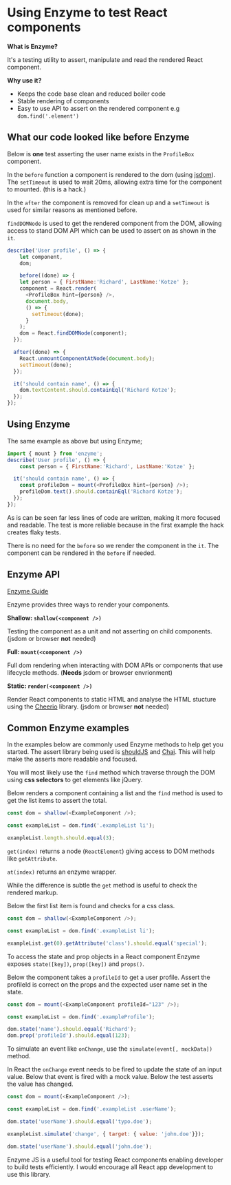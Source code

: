 # Using Enzyme to test React components

**What is Enzyme?**

It's a testing utility to assert, manipulate and read the rendered React component.

**Why use it?**

* Keeps the code base clean and reduced boiler code
* Stable rendering of components
* Easy to use API to assert on the rendered component e.g `dom.find('.element')`

## What our code looked like before Enzyme

Below is **one** test asserting the user name exists in the `ProfileBox` component.

In the `before` function a component is rendered to the dom (using [jsdom](https://github.com/tmpvar/jsdom)). The `setTimeout` is used to wait 20ms, allowing extra time for the component to mounted. (this is a hack.)

In the `after` the component is removed for clean up and a `setTimeout` is used for similar reasons as mentioned before.

`findDOMNode` is used to get the rendered component from the DOM, allowing access to stand DOM API which can be used to assert on as shown in the `it`.

```JavaScript
describe('User profile', () => {
	let component,
	dom;

	before((done) => {
    let person = { FirstName:'Richard', LastName:'Kotze' };
    component = React.render(
      <ProfileBox hint={person} />,
      document.body,
      () => {
        setTimeout(done);
      }
    );
    dom = React.findDOMNode(component);
  });

  after((done) => {
    React.unmountComponentAtNode(document.body);
    setTimeout(done);
  });

  it('should contain name', () => {
    dom.textContent.should.containEql('Richard Kotze');
  });
});
```

## Using Enzyme

The same example as above but using Enzyme;

```JavaScript
import { mount } from 'enzyme';
describe('User profile', () => {
	const person = { FirstName:'Richard', LastName:'Kotze' };

  it('should contain name', () => {
    const profileDom = mount(<ProfileBox hint={person} />);
    profileDom.text().should.containEql('Richard Kotze');
  });
});
```

As is can be seen far less lines of code are written, making it more focused and readable. The test is more reliable because in the first example the hack creates flaky tests.

There is no need for the `before` so we render the component in the `it`. The component can be rendered in the `before` if needed. 

## Enzyme API

[Enzyme Guide](http://airbnb.io/enzyme/)

Enzyme provides three ways to render your components.

**Shallow: `shallow(<component />)`** 

Testing the component as a unit and not asserting on child components. (jsdom or browser **not** needed)

**Full: `mount(<component />)`** 

Full dom rendering when interacting with DOM APIs or components that use lifecycle methods. (**Needs** jsdom or browser envrionment)

**Static: `render(<component />)`** 

Render React components to static HTML and analyse the HTML stucture using the [Cheerio](http://cheerio.js.org/) library. (jsdom or browser **not** needed)

## Common Enzyme examples

In the examples below are commonly used Enzyme methods to help get you started. The assert library being used is [shouldJS](https://shouldjs.github.io/) and [Chai](http://chaijs.com/). This will help make the asserts more readable and focused.

You will most likely use the `find` method which traverse through the DOM using **css selectors** to get elements like jQuery.

Below renders a component containing a list and the `find` method is used to get the list items to assert the total.

```javascript
const dom = shallow(<ExampleComponent />);

const exampleList = dom.find('.exampleList li');

exampleList.length.should.equal(3);
```

`get(index)` returns a node (`ReactElement`) giving access to DOM methods like `getAttribute`.

`at(index)` returns an enzyme wrapper.

While the difference is subtle the `get` method is useful to check the rendered markup.

Below the first list item is found and checks for a css class.

```javascript
const dom = shallow(<ExampleComponent />);

const exampleList = dom.find('.exampleList li');

exampleList.get(0).getAttribute('class').should.equal('special');
```

To access the state and prop objects in a React component Enzyme exposes `state([key])`, `prop([key])` and `props()`.

Below the component takes a `profileId` to get a user profile. Assert the profileId is correct on the props and the expected user name set in the state.

```javascript
const dom = mount(<ExampleComponent profileId="123" />);

const exampleList = dom.find('.exampleProfile');

dom.state('name').should.equal('Richard');
dom.prop('profileId').should.equal(123);
```

To simulate an event like `onChange`, use the `simulate(event[, mockData])` method.

In React the `onChange` event needs to be fired to update the state of an input value. Below that event is fired with a mock value. Below the test asserts the value has changed.

```javascript
const dom = mount(<ExampleComponent />);

const exampleList = dom.find('.exampleList .userName');

dom.state('userName').should.equal('typo.doe');

exampleList.simulate('change', { target: { value: 'john.doe'}});

dom.state('userName').should.equal('john.doe');
```

Enzyme JS is a useful tool for testing React components enabling developer to build tests efficiently. I would encourage all React app development to use this library.